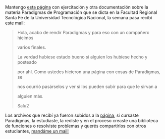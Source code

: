 <html><body><p>Mantengo <a href="http://www.firebirds.com.ar/paradigmas/">esta página</a> con ejercitación y otra documentación sobre la materia Paradigmas de Programación que se dicta en la Facultad Regional Santa Fe de la Universidad Tecnológica Nacional, la semana pasa recibí este mail:





</p><blockquote>

Hola, acabo de rendir Paradigmas y para eso con un compañero hicimos

varios finales.

La verdad hubiese estado bueno si alguien los hubiese hecho y posteado

por ahí. Como ustedes hicieron una página con cosas de Paradigmas, se

nos ocurrió pasárselos y ver si los pueden subir para que le sirvan a

alguien más.

Salu2</blockquote>



Los archivos que recibí ya fueron subidos a la <a href="http://www.firebirds.com.ar/paradigmas/">página</a>, si cursaste Paradigmas, la estudiaste, la rediste y en el proceso creaste una biblioteca de funciones o resolviste problemas y querés compartirlos con otros estudiantes, <a href="mailto:jjconti@gnu.org">mandáme un mail!</a>





</body></html>
